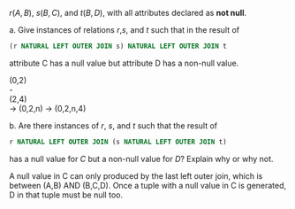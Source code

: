 $r(A,B)$, $s(B,C)$, and $t(B,D)$, with all attributes declared as **not null**. 

a. Give instances of relations $r$,$s$, and $t$ such that in the result of 
```sql
(r NATURAL LEFT OUTER JOIN s) NATURAL LEFT OUTER JOIN t
```
attribute C has a null value but attribute D has a non-null value. 

(0,2) <br>
-<br>
(2,4) <br>
-> (0,2,n) -> (0,2,n,4)



b. Are there instances of $r$, $s$, and $t$ such that the result of 
```sql
r NATURAL LEFT OUTER JOIN (s NATURAL LEFT OUTER JOIN t)
```
has a null value for $C$ but a non-null value for $D$? Explain why or why not. 

A null value in C can only produced by the last left outer join, which is between (A,B) AND (B,C,D). Once a tuple with a null value in C is generated, D in that tuple must be null too.



